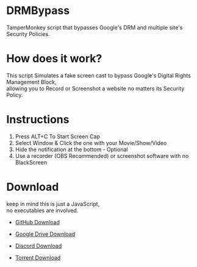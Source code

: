# DRMBypass
TamperMonkey script that bypasses Google's DRM and multiple site's Security Policies.

# How does it work?
This script Simulates a fake screen cast to bypass Google's Digital Rights Management Block,       
allowing you to Record or Screenshot a website no matters its Security Policy.

# Instructions
  1.  Press ALT+C To Start Screen Cap
  2.  Select Window & Click the one with your Movie/Show/Video
  3.  Hide the notification at the bottom
    - Optional
  4.  Use a recorder (OBS Recommended) or screenshot software with no BlackScreen

# Download
   keep in mind this is just a JavaScript,          
   no executables are involved.

-  [GitHub Download]()

-  [Google Drive Download]()

-  [Discord Download]()

-  [Torrent Download]()
